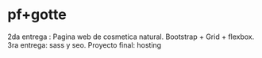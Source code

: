 # pf+gotte
2da entrega : Pagina web de cosmetica natural. Bootstrap + Grid + flexbox. 3ra entrega: sass y seo. Proyecto final: hosting
